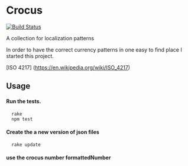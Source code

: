 Crocus
=====================

[![Build Status](https://travis-ci.org/klyrr/crocus.svg?branch=master)](https://travis-ci.org/klyrr/crocus)

A collection for localization patterns

In order to have the correct currency patterns in one easy to find place I started this project.

[ISO 4217] (https://en.wikipedia.org/wiki/ISO_4217)

Usage
-----

#### Run the tests.

```
  rake
  npm test
```

#### Create the a new version of json files

```
  rake update
```

#### use the crocus number formattedNumber
